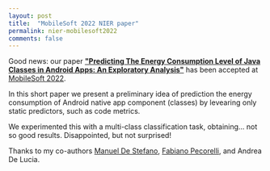 ```yaml
---
layout: post
title:  "MobileSoft 2022 NIER paper"
permalink: nier-mobilesoft2022
comments: false
---
```


Good news: our paper [**"Predicting The Energy Consumption Level of Java Classes in Android Apps: An Exploratory Analysis"**](publications#c4) has been accepted at [MobileSoft 2022](https://conf.researchr.org/home/mobilesoft-2022). 

In this short paper we present a preliminary idea of prediction the energy consumption of Android native app component (classes) by levearing only static predictors, such as code metrics.

We experimented this with a multi-class classification task, obtaining... not so good results. Disappointed, but not surprised!

Thanks to my co-authors [Manuel De Stefano](https://mdestefano.github.io/), [Fabiano Pecorelli](https://fabiano-pecorelli.github.io/), and Andrea De Lucia.
